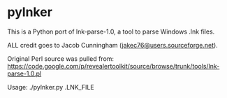 pylnker
=======

This is a Python port of lnk-parse-1.0, a tool to parse Windows .lnk files.

ALL credit goes to Jacob Cunningham (jakec76@users.sourceforge.net).

Original Perl source was pulled from:
    https://code.google.com/p/revealertoolkit/source/browse/trunk/tools/lnk-parse-1.0.pl

Usage:
    ./pylnker.py .LNK_FILE
